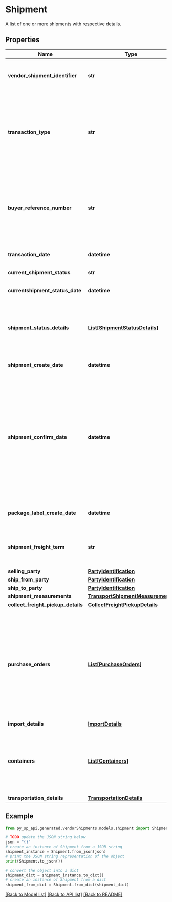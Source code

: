 # Shipment

A list of one or more shipments with respective details.

## Properties

Name | Type | Description | Notes
------------ | ------------- | ------------- | -------------
**vendor_shipment_identifier** | **str** | Unique Transportation ID created by Vendor (Should not be used over the last 365 days). | 
**transaction_type** | **str** | Indicates the type of  transportation request such as (New,Cancel,Confirm and PackageLabelRequest). Each transactiontype has a unique set of operation and there are corresponding details to be populated for each operation. | 
**buyer_reference_number** | **str** | The buyer Reference Number is a unique identifier generated by buyer for all Collect/WePay shipments when you submit a transportation request. This field is mandatory for Collect/WePay shipments. | [optional] 
**transaction_date** | **datetime** | Date on which the transportation request was submitted. | 
**current_shipment_status** | **str** | Indicates the current shipment status. | [optional] 
**currentshipment_status_date** | **datetime** | Date and time when the last status was updated. | [optional] 
**shipment_status_details** | [**List[ShipmentStatusDetails]**](ShipmentStatusDetails.md) | Indicates the list of current shipment status details and when the last update was received from carrier this is available on shipment Details response. | [optional] 
**shipment_create_date** | **datetime** | The date and time of the shipment request created by vendor. | [optional] 
**shipment_confirm_date** | **datetime** | The date and time of the departure of the shipment from the vendor&#39;s location. Vendors are requested to send ASNs within 30 minutes of departure from their warehouse/distribution center or at least 6 hours prior to the appointment time at the Buyer destination warehouse, whichever is sooner. Shipped date mentioned in the shipment confirmation should not be in the future. | [optional] 
**package_label_create_date** | **datetime** | The date and time of the package label created for the shipment by buyer. | [optional] 
**shipment_freight_term** | **str** | Indicates if this transportation request is WePay/Collect or TheyPay/Prepaid. This is a mandatory information. | [optional] 
**selling_party** | [**PartyIdentification**](PartyIdentification.md) |  | 
**ship_from_party** | [**PartyIdentification**](PartyIdentification.md) |  | 
**ship_to_party** | [**PartyIdentification**](PartyIdentification.md) |  | 
**shipment_measurements** | [**TransportShipmentMeasurements**](TransportShipmentMeasurements.md) |  | [optional] 
**collect_freight_pickup_details** | [**CollectFreightPickupDetails**](CollectFreightPickupDetails.md) |  | [optional] 
**purchase_orders** | [**List[PurchaseOrders]**](PurchaseOrders.md) | Indicates the purchase orders involved for the transportation request. This group is an array create 1 for each PO and list their corresponding items. This information is used for deciding the route,truck allocation and storage efficiently. This is a mandatory information for Buyer performing transportation from vendor warehouse (WePay/Collect) | [optional] 
**import_details** | [**ImportDetails**](ImportDetails.md) |  | [optional] 
**containers** | [**List[Containers]**](Containers.md) | A list of the items in this transportation and their associated inner container details. If any of the item detail fields are common at a carton or a pallet level, provide them at the corresponding carton or pallet level. | [optional] 
**transportation_details** | [**TransportationDetails**](TransportationDetails.md) |  | [optional] 

## Example

```python
from py_sp_api.generated.vendorShipments.models.shipment import Shipment

# TODO update the JSON string below
json = "{}"
# create an instance of Shipment from a JSON string
shipment_instance = Shipment.from_json(json)
# print the JSON string representation of the object
print(Shipment.to_json())

# convert the object into a dict
shipment_dict = shipment_instance.to_dict()
# create an instance of Shipment from a dict
shipment_from_dict = Shipment.from_dict(shipment_dict)
```
[[Back to Model list]](../README.md#documentation-for-models) [[Back to API list]](../README.md#documentation-for-api-endpoints) [[Back to README]](../README.md)


